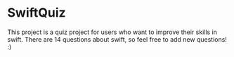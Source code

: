 # SwiftQuiz
This project is a quiz project for users who want to improve their skills in swift.
There are 14 questions about swift, so feel free to add new questions! :)  
